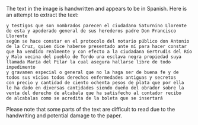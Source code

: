 The text in the image is handwritten and appears to be in Spanish. Here is an attempt to extract the text:

```
y testigos que son nombrados parecen el ciudadano Saturnino Llorente
de esta y apoderado general de sus herederos padre Don Francisco Llorente
según se hace constar en el protocolo del notario público don Antonio
de la Cruz, quien dice haberse presentado ante mí para hacer constar
que ha vendido realmente y con efecto a la ciudadana Gertrudis del Río
y Malo vecina del pueblo de Tordo una esclava negra propiedad suya
llamada María del Pilar la cual asegura hallarse libre de todo impedimento
y gravamen especial o general que no la haga ser de buena fe y de
todos sus vicios todos derechos enfermedades antiguas y secretos
con precio y cantidad de ciento ochenta pesos de plata que por ella
le ha dado en diversas cantidades siendo dueño del obrador sobre la
venta del derecho de alcabala que ha satisfecho al contador recibo
de alcabalas como se acredita de la boleta que se insertará
```

Please note that some parts of the text are difficult to read due to the handwriting and potential damage to the paper.